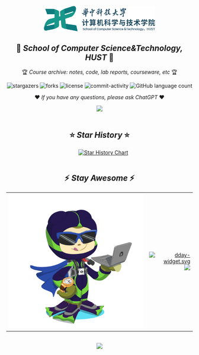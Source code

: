 <div align="center">
  <img width="300" src="./HUST-CS.png" />
  <h2 align="center">🏫 <i>School of Computer Science&Technology, HUST</i> 🏫</h2>
  <p align="center">🏆 <i>Course archive: notes, code, lab reports, courseware, etc</i> 🏆</p>
</div>
<div align="center">

![stargazers](https://img.shields.io/github/stars/nuyoahwjl/HUST-CS)
![forks](https://img.shields.io/github/forks/nuyoahwjl/HUST-CS)
![license](https://img.shields.io/github/license/nuyoahwjl/HUST-CS)
![commit-activity](https://img.shields.io/github/commit-activity/m/nuyoahwjl/HUST-CS)
![GitHub language count](https://img.shields.io/github/languages/count/nuyoahwjl/HUST-CS)

</div>
<p align="center">
❤️ <i>If you have any questions, please ask ChatGPT</i> ❤️
</p>
<div align="center">
  <a href="https://chatgpt.com">
    <img src="https://img.shields.io/badge/ChatGPT-74aa9c?style=for-the-badge&logo=openai&logoColor=white"/>
  </a>
</div>

<br>

<div align="center">
<h2 align="center">⭐ <i>Star History</i> ⭐</h2>
<a href="https://star-history.com/#nuyoahwjl/HUST-CS&Timeline">
   <img width="700" alt="Star History Chart" src="https://api.star-history.com/svg?repos=nuyoahwjl/HUST-CS&type=Timeline" style="margin-left: 20px;"/>
</a>
</div>

<br>

<div align="center">
<h2 align="center">⚡️ <i>Stay Awesome</i> ⚡️</h2>
</div>

<div align="center">
	<table>
	<tr>
		<td align="left">
		  <a href="https://myoctocat.com">
			  <img src="./Cat.png" alt="Octocat" width="540" />
		  </a>
		</td>
		<td align="right">
		  <a href="https://dday-widget.minung.dev">
    	  <img src="https://dday-widget.minung.dev/widget?text=New%20Year%20%F0%9F%99%82&date=2025-01-01&startDate=2024-01-01&theme=theme2" alt="dday-widget.svg" width="460" />
  		</a>
    <br>
      <a href="https://streak-stats.demolab.com">
		  <img src="https://nuyoahwjl.github.io/img/coding.gif" width="460" />
		  </a>
		</td>
	</tr>
	</table>
</div>


<br>


<div align="center">
  <a href="https://img.shields.io">
  <img src="https://img.shields.io/github/languages/code-size/Nuyoahwjl/HUST-CS?logo=visualstudiocode&style=for-the-badge" />
</div>


